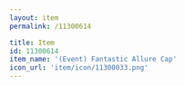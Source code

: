 ```yaml
---
layout: item
permalink: /11300614

title: Item
id: 11300614
item_name: '(Event) Fantastic Allure Cap'
icon_url: 'item/icon/11300033.png'
---
```

